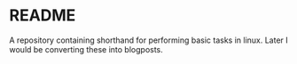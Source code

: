 # README
A repository containing shorthand for performing basic tasks in linux. Later I would be converting these into blogposts.

